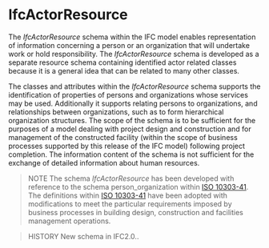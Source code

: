 IfcActorResource
================

The _IfcActorResource_ schema within the IFC model enables representation of information concerning a person or an organization that will undertake work or hold responsibility. The _IfcActorResource_ schema is developed as a separate resource schema containing identified actor related classes because it is a general idea that can be related to many other classes.

The classes and attributes within the _IfcActorResource_ schema supports the identification of properties of persons and organizations whose services may be used. Additionally it supports relating persons to organizations, and relationships between organizations, such as to form hierarchical organization structures. The scope of the schema is to be sufficient for the purposes of a model dealing with project design and construction and for management of the constructed facility (within the scope of business processes supported by this release of the IFC model) following project completion. The information content of the schema is not sufficient for the exchange of detailed information about human resources.

> NOTE The schema _IfcActorResource_ has been developed with reference to the schema <span class="ext-ref">person_organization</span> within [ISO 10303-41](../content/bibliography.htm#iso-10303-41). The definitions within [ISO 10303-41](../content/bibliography.htm#iso-10303-41) have been adopted with modifications to meet the particular requirements imposed by business processes in building design, construction and facilities management operations.

> HISTORY New schema in IFC2.0..
